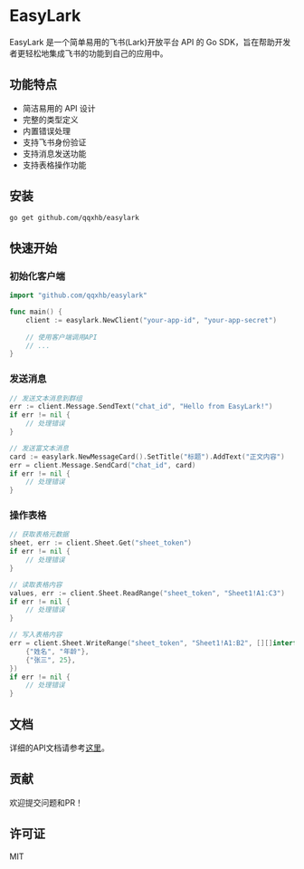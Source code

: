 # EasyLark

EasyLark 是一个简单易用的飞书(Lark)开放平台 API 的 Go SDK，旨在帮助开发者更轻松地集成飞书的功能到自己的应用中。

## 功能特点

- 简洁易用的 API 设计
- 完整的类型定义
- 内置错误处理
- 支持飞书身份验证
- 支持消息发送功能
- 支持表格操作功能

## 安装

```bash
go get github.com/qqxhb/easylark
```

## 快速开始

### 初始化客户端

```go
import "github.com/qqxhb/easylark"

func main() {
    client := easylark.NewClient("your-app-id", "your-app-secret")
    
    // 使用客户端调用API
    // ...
}
```

### 发送消息

```go
// 发送文本消息到群组
err := client.Message.SendText("chat_id", "Hello from EasyLark!")
if err != nil {
    // 处理错误
}

// 发送富文本消息
card := easylark.NewMessageCard().SetTitle("标题").AddText("正文内容")
err = client.Message.SendCard("chat_id", card)
if err != nil {
    // 处理错误
}
```

### 操作表格

```go
// 获取表格元数据
sheet, err := client.Sheet.Get("sheet_token")
if err != nil {
    // 处理错误
}

// 读取表格内容
values, err := client.Sheet.ReadRange("sheet_token", "Sheet1!A1:C3")
if err != nil {
    // 处理错误
}

// 写入表格内容
err = client.Sheet.WriteRange("sheet_token", "Sheet1!A1:B2", [][]interface{}{
    {"姓名", "年龄"},
    {"张三", 25},
})
if err != nil {
    // 处理错误
}
```

## 文档

详细的API文档请参考[这里](https://godoc.org/github.com/qqxhb/easylark)。

## 贡献

欢迎提交问题和PR！

## 许可证

MIT
